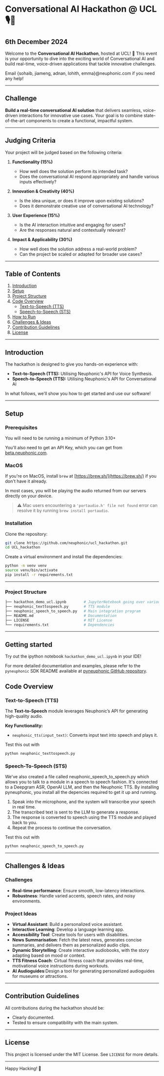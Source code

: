 # Conversational AI Hackathon @ UCL 🎙️🤖
## 6th December 2024
Welcome to the **Conversational AI Hackathon**, hosted at UCL! 🚀 This event is your opportunity to dive into the exciting world of Conversational AI and build real-time, voice-driven applications that tackle innovative challenges.

Email {sohaib, jiameng, adnan, lohith, emma}@neuphonic.com if you need any help!

---

## Challenge

**Build a real-time conversational AI solution** that delivers seamless, voice-driven interactions for innovative use cases. Your goal is to combine state-of-the-art components to create a functional, impactful system.

---

## Judging Criteria

Your project will be judged based on the following criteria:

1. **Functionality (15%)**
   - How well does the solution perform its intended task?  
   - Does the conversational AI respond appropriately and handle various inputs effectively?

2. **Innovation & Creativity (40%)**
   - Is the idea unique, or does it improve upon existing solutions?  
   - Does it demonstrate creative use of conversational AI technology?

3. **User Experience (15%)**
   - Is the AI interaction intuitive and engaging for users?  
   - Are the responses natural and contextually relevant?

4. **Impact & Applicability (30%)**
   - How well does the solution address a real-world problem?  
   - Can the project be scaled or adapted for broader use cases?

---

## Table of Contents

1. [Introduction](#introduction)  
2. [Setup](#setup)  
3. [Project Structure](#project-structure)  
4. [Code Overview](#code-overview)  
   - [Text-to-Speech (TTS)](#text-to-speech)  
   - [Speech-to-Speech (STS)](#speech-to-speech)  
5. [How to Run](#how-to-run)  
6. [Challenges & Ideas](#challenges--ideas)  
7. [Contribution Guidelines](#contribution-guidelines)  
8. [License](#license)  


---

## Introduction

The hackathon is designed to give you hands-on experience with:  
- **Text-to-Speech (TTS):** Utilising Neuphonic's API for Voice Synthesis.  
- **Speech-to-Speech (TTS):** Utilising Neuphonic's API for Conversational AI

In what follows, we'll show you how to get started and use our software!

---

## Setup

### Prerequisites

You will need to be running a minimum of Python 3.10+ 

You'll also need to get an API Key, which you can get from [beta.neuphonic.com](beta.neuphonic.com).


### MacOS

If you're on MacOS, install `brew` at [https://brew.sh/](https://brew.sh/) if you don't have it already.

In most cases, you will be playing the audio returned from our servers directly on your device.

> :warning: Mac users encountering a `'portaudio.h' file not found` error can resolve it by running
> `brew install portaudio`.

### Installation

Clone the repository:  
```bash
git clone https://github.com/neuphonic/ucl_hackathon.git
cd UCL_hackathon
```

Create a virtual environment and install the dependencies:

```bash
python -m venv venv
source venv/bin/activate
pip install -r requirements.txt
```

---

### Project Structure
```bash
├── hackathon_demo_ucl.ipynb        # JupyterNotebook going over various helpful examples
├── neuphonic_texttospeech.py       # TTS module
├── neuphonic_speech_to_speech.py   # Main integration program
├── README.md                       # Documentation
├── LICENSE                         # MIT License
└── requirements.txt                # Dependencies
```

---

## Getting started

Try out the ipython notebook `hackathon_demo_ucl.ipynb` in your IDE!

For more detailed documentation and examples, please refer to the `pyneuphonic` SDK README available 
at [pyneuphonic GitHub repository](https://github.com/neuphonic/pyneuphonic).

## Code Overview

### Text-to-Speech (TTS)

The **Text-to-Speech** module leverages Neuphonic’s API for generating high-quality audio.

**Key Functionality:**  
- `neuphonic_tts(input_text)`: Converts input text into speech and plays it.

Test this out with

```python
python neuphonic_texttospeech.py
```



### Speech-To-Speech (STS)
We've also created a file called neuphonic_speech_to_speech.py which allows you to talk to a module in a speech to speech fashion. It's connected to a Deepgram ASR, OpenAI LLM, and then the Neuphonic TTS. By installing pyneuphonic, you install all the depencies required to get it up and running.

1. Speak into the microphone, and the system will transcribe your speech in real time.
2. The transcribed text is sent to the LLM to generate a response.
3. The response is converted to speech using the TTS module and played back to you.
4. Repeat the process to continue the conversation.


Test this out with

```bash
python neuphonic_speech_to_speech.py
```


---

## Challenges & Ideas

### Challenges
- **Real-time performance**: Ensure smooth, low-latency interactions.  
- **Robustness**: Handle varied accents, speech rates, and noisy environments.  

### Project Ideas
- **Virtual Assistant**: Build a personalized voice assistant.  
- **Interactive Learning**: Develop a language learning app.  
- **Accessibility Tool**: Create tools for users with disabilities.
- **News Summarisation**: Fetch the latest news, generates concise summaries, and delivers them as personalized audio clips.
- **Dynamic Storytelling**: Create interactive audiobooks, with the story adapting based on mood or context.
- **TTS Fitness Coach**: Cirtual fitness coach that provides real-time, motivational voice instructions during workouts.
- **AI Audioguides**:Design a tool for generating personalized audioguides for museums or attractions.

---

## Contribution Guidelines

All contributions during the hackathon should be:  
- Clearly documented.  
- Tested to ensure compatibility with the main system.  

---

## License

This project is licensed under the MIT License. See `LICENSE` for more details.

---

Happy Hacking! 🎉
